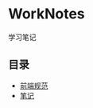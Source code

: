 # WorkNotes
学习笔记
## 目录
<ul>
<li><a href="./notes">前端规范</a></li>
<li><a href="./vue">笔记</a></li>
</ul>